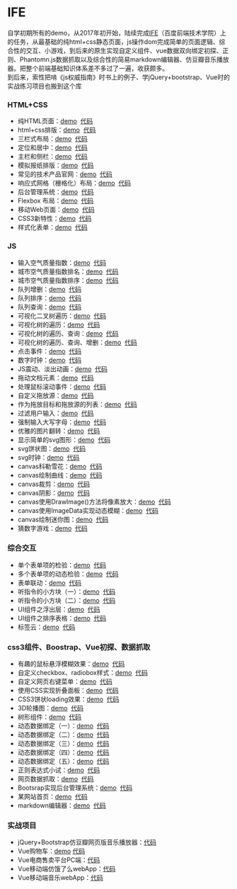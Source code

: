 IFE
===
自学初期所有的demo，从2017年初开始，陆续完成[IFE](http://ife.baidu.com/)（百度前端技术学院）上的任务，从最基础的纯html+css静态页面，js操作dom完成简单的页面逻辑、综合性的交互、小游戏，到后来的原生实现自定义组件、vue数据双向绑定初探、正则、Phantomn.js数据抓取以及综合性的简易markdown编辑器、仿豆瓣音乐播放器。把整个前端基础知识体系差不多过了一遍，收获颇多。<br>
到后来，索性把啃《js权威指南》时书上的例子、学jQuery+bootstrap、Vue时的实战练习项目也搬到这个库<br>
### HTML+CSS
* 纯HTML页面：[demo](https://albertxiao1994.github.io/IFE/XiaoWei/task1/task1.html)  [代码](https://github.com/AlbertXiao1994/IFE/tree/master/XiaoWei/task1)
* html+css排版：[demo](https://albertxiao1994.github.io/IFE/XiaoWei/task2/task2.html)  [代码](https://github.com/AlbertXiao1994/IFE/tree/master/XiaoWei/task2)
* 三栏式布局：[demo](https://albertxiao1994.github.io/IFE/XiaoWei/task3/task3.html)  [代码](https://github.com/AlbertXiao1994/IFE/tree/master/XiaoWei/task3)
* 定位和居中：[demo](https://albertxiao1994.github.io/IFE/XiaoWei/task4/task4.html)  [代码](https://github.com/AlbertXiao1994/IFE/tree/master/XiaoWei/task4)
* 主栏和侧栏：[demo](https://albertxiao1994.github.io/IFE/XiaoWei/task5/Advanced-Task5.html)  [代码](https://github.com/AlbertXiao1994/IFE/tree/master/XiaoWei/task5)
* 模拟报纸排版：[demo](https://albertxiao1994.github.io/IFE/XiaoWei/task6/task6.html)  [代码](https://github.com/AlbertXiao1994/IFE/tree/master/XiaoWei/task6)
* 常见的技术产品官网：[demo](https://albertxiao1994.github.io/IFE/XiaoWei/task7/task7.html)  [代码](https://github.com/AlbertXiao1994/IFE/tree/master/XiaoWei/task7)
* 响应式网格（栅格化）布局：[demo](https://albertxiao1994.github.io/IFE/XiaoWei/task8/task8.html)  [代码](https://github.com/AlbertXiao1994/IFE/tree/master/XiaoWei/task8)
* 后台管理系统：[demo](https://albertxiao1994.github.io/IFE/XiaoWei/task9/task9.html)  [代码](https://github.com/AlbertXiao1994/IFE/tree/master/XiaoWei/task9)
* Flexbox 布局：[demo](https://albertxiao1994.github.io/IFE/XiaoWei/task10/task10.html)  [代码](https://github.com/AlbertXiao1994/IFE/tree/master/XiaoWei/task10)
* 移动Web页面：[demo](https://albertxiao1994.github.io/IFE/XiaoWei/task11/task11.html)  [代码](https://github.com/AlbertXiao1994/IFE/tree/master/XiaoWei/task11)
* CSS3新特性：[demo](https://albertxiao1994.github.io/IFE/XiaoWei/task12/task12.html)  [代码](https://github.com/AlbertXiao1994/IFE/tree/master/XiaoWei/task12)
* 样式化表单：[demo](https://albertxiao1994.github.io/IFE/XiaoWei/task13/task13.html)  [代码](https://github.com/AlbertXiao1994/IFE/tree/master/XiaoWei/task13)
### JS
* 输入空气质量指数：[demo](https://albertxiao1994.github.io/IFE/binbin/task1/task1.html)  [代码](https://github.com/AlbertXiao1994/IFE/tree/master/binbin/task1)
* 城市空气质量指数排名：[demo](https://albertxiao1994.github.io/IFE/binbin/task2/task2.html)  [代码](https://github.com/AlbertXiao1994/IFE/tree/master/binbin/task2)
* 城市空气质量指数排序：[demo](https://albertxiao1994.github.io/IFE/binbin/task3/task3.html)  [代码](https://github.com/AlbertXiao1994/IFE/tree/master/binbin/task3)
* 队列增删：[demo](https://albertxiao1994.github.io/IFE/binbin/task4/task4.html)  [代码](https://github.com/AlbertXiao1994/IFE/tree/master/binbin/task4)
* 队列排序：[demo](https://albertxiao1994.github.io/IFE/binbin/task5/task5.html)  [代码](https://github.com/AlbertXiao1994/IFE/tree/master/binbin/task5)
* 队列查询：[demo](https://albertxiao1994.github.io/IFE/binbin/task6/task6.html)  [代码](https://github.com/AlbertXiao1994/IFE/tree/master/binbin/task6)
* 可视化二叉树遍历：[demo](https://albertxiao1994.github.io/IFE/binbin/task7/task7.html)  [代码](https://github.com/AlbertXiao1994/IFE/tree/master/binbin/task7)
* 可视化树的遍历：[demo](https://albertxiao1994.github.io/IFE/binbin/task7/task7.html)  [代码](https://github.com/AlbertXiao1994/IFE/tree/master/binbin/task7)
* 可视化树的遍历、查询：[demo](https://albertxiao1994.github.io/IFE/binbin/task8/task8.html)  [代码](https://github.com/AlbertXiao1994/IFE/tree/master/binbin/task8)
* 可视化树的遍历、查询、增删：[demo](https://albertxiao1994.github.io/IFE/binbin/task9/task9.html)  [代码](https://github.com/AlbertXiao1994/IFE/tree/master/binbin/task9)
* 点击事件：[demo](https://albertxiao1994.github.io/IFE/binbin/test13-1/test.html)  [代码](https://github.com/AlbertXiao1994/IFE/tree/master/binbin/task13-1)
* 数字时钟：[demo](https://albertxiao1994.github.io/IFE/binbin/test13-2/test.html)  [代码](https://github.com/AlbertXiao1994/IFE/tree/master/binbin/task13-2)
* JS震动、淡出动画：[demo](https://albertxiao1994.github.io/IFE/binbin/test16-3/test.html)  [代码](https://github.com/AlbertXiao1994/IFE/tree/master/binbin/task16-3)
* 拖动文档元素：[demo](https://albertxiao1994.github.io/IFE/binbin/test17-2/test.html)  [代码](https://github.com/AlbertXiao1994/IFE/tree/master/binbin/task17-2)
* 处理鼠标滚动事件：[demo](https://albertxiao1994.github.io/IFE/binbin/test17-3/test.html)  [代码](https://github.com/AlbertXiao1994/IFE/tree/master/binbin/task17-3)
* 自定义拖放源：[demo](https://albertxiao1994.github.io/IFE/binbin/test17-4/test.html)  [代码](https://github.com/AlbertXiao1994/IFE/tree/master/binbin/task17-4)
* 作为拖放目标和拖放源的列表：[demo](https://albertxiao1994.github.io/IFE/binbin/test17-5/test.html)  [代码](https://github.com/AlbertXiao1994/IFE/tree/master/binbin/task17-5)
* 过滤用户输入：[demo](https://albertxiao1994.github.io/IFE/binbin/test17-6/test.html)  [代码](https://github.com/AlbertXiao1994/IFE/tree/master/binbin/task17-6)
* 强制输入大写字母：[demo](https://albertxiao1994.github.io/IFE/binbin/test17-7/test.html)  [代码](https://github.com/AlbertXiao1994/IFE/tree/master/binbin/task17-7)
* 优雅的图片翻转：[demo](https://albertxiao1994.github.io/IFE/binbin/test21-1/test.html)  [代码](https://github.com/AlbertXiao1994/IFE/tree/master/binbin/task21-1)
* 显示简单的svg图形：[demo](https://albertxiao1994.github.io/IFE/binbin/test21-1-1/test.html)  [代码](https://github.com/AlbertXiao1994/IFE/tree/master/binbin/task21-1-1)
* svg饼状图：[demo](https://albertxiao1994.github.io/IFE/binbin/test21-2/test.html)  [代码](https://github.com/AlbertXiao1994/IFE/tree/master/binbin/task21-2)
* svg时钟：[demo](https://albertxiao1994.github.io/IFE/binbin/test21-3/test.html)  [代码](https://github.com/AlbertXiao1994/IFE/tree/master/binbin/task21-3)
* canvas科勒雪花：[demo](https://albertxiao1994.github.io/IFE/binbin/test21-6/test.html)  [代码](https://github.com/AlbertXiao1994/IFE/tree/master/binbin/task21-6)
* canvas绘制曲线：[demo](https://albertxiao1994.github.io/IFE/binbin/test21-7/test.html)  [代码](https://github.com/AlbertXiao1994/IFE/tree/master/binbin/task21-7)
* canvas裁剪：[demo](https://albertxiao1994.github.io/IFE/binbin/test21-9/test.html)  [代码](https://github.com/AlbertXiao1994/IFE/tree/master/binbin/task21-9)
* canvas阴影：[demo](https://albertxiao1994.github.io/IFE/binbin/test21-10/test.html)  [代码](https://github.com/AlbertXiao1994/IFE/tree/master/binbin/task21-10)
* canvas使用DrawImage()方法将像素放大：[demo](https://albertxiao1994.github.io/IFE/binbin/test21-11/test.html)  [代码](https://github.com/AlbertXiao1994/IFE/tree/master/binbin/task21-11)
* canvas使用ImageData实现动态模糊：[demo](https://albertxiao1994.github.io/IFE/binbin/test21-12/test.html)  [代码](https://github.com/AlbertXiao1994/IFE/tree/master/binbin/task21-12)
* canvas绘制迷你图：[demo](https://albertxiao1994.github.io/IFE/binbin/test21-13/test.html)  [代码](https://github.com/AlbertXiao1994/IFE/tree/master/binbin/task21-13)
* 猜数字游戏：[demo](https://albertxiao1994.github.io/IFE/binbin/test22-3/test.html)  [代码](https://github.com/AlbertXiao1994/IFE/tree/master/binbin/task22-3)
### 综合交互
* 单个表单项的检验：[demo](https://albertxiao1994.github.io/IFE/YaoYao/task1/task1.html)  [代码](https://github.com/AlbertXiao1994/IFE/tree/master/YaoYao/task1)
* 多个表单项的动态检验：[demo](https://albertxiao1994.github.io/IFE/YaoYao/task2/task2.html)  [代码](https://github.com/AlbertXiao1994/IFE/tree/master/YaoYao/task2)
* 表单联动：[demo](https://albertxiao1994.github.io/IFE/YaoYao/task3/task3.html)  [代码](https://github.com/AlbertXiao1994/IFE/tree/master/YaoYao/task3)
* 听指令的小方块（一）：[demo](https://albertxiao1994.github.io/IFE/YaoYao/task4/task4.html)  [代码](https://github.com/AlbertXiao1994/IFE/tree/master/YaoYao/task4)
* 听指令的小方块（二）：[demo](https://albertxiao1994.github.io/IFE/YaoYao/task5/task5.html)  [代码](https://github.com/AlbertXiao1994/IFE/tree/master/YaoYao/task5)
* UI组件之浮出层：[demo](https://albertxiao1994.github.io/IFE/YaoYao/task6/task6.html)  [代码](https://github.com/AlbertXiao1994/IFE/tree/master/YaoYao/task6)
* UI组件之排序表格：[demo](https://albertxiao1994.github.io/IFE/YaoYao/task7/task7.html)  [代码](https://github.com/AlbertXiao1994/IFE/tree/master/YaoYao/task7)
* 标签云：[demo](https://albertxiao1994.github.io/IFE/business-platfom/labelCloud/task.html)  [代码](https://github.com/AlbertXiao1994/IFE/tree/master//business-platfom/labelCloud)
### css3组件、Boostrap、Vue初探、数据抓取
* 有趣的鼠标悬浮模糊效果：[demo](https://albertxiao1994.github.io/IFE/NuoMi/task1/task.html)  [代码](https://github.com/AlbertXiao1994/IFE/tree/master/NuoMi/task1)
* 自定义checkbox、radiobox样式：[demo](https://albertxiao1994.github.io/IFE/NuoMi/task8/task8.html)  [代码](https://github.com/AlbertXiao1994/IFE/tree/master/NuoMi/task8)
* 自定义网页右键菜单：[demo](https://albertxiao1994.github.io/IFE/NuoMi/task9/task9.html)  [代码](https://github.com/AlbertXiao1994/IFE/tree/master/NuoMi/task9)
* 使用CSS实现折叠面板：[demo](https://albertxiao1994.github.io/IFE/NuoMi/task10/task10.html)  [代码](https://github.com/AlbertXiao1994/IFE/tree/master/NuoMi/task10)
* CSS3饼状loading效果：[demo](https://albertxiao1994.github.io/IFE/NuoMi/task13/task13.html)  [代码](https://github.com/AlbertXiao1994/IFE/tree/master/NuoMi/task13)
* 3D轮播图：[demo](https://albertxiao1994.github.io/IFE/NuoMi/task14/task14.html)  [代码](https://github.com/AlbertXiao1994/IFE/tree/master/NuoMi/task14)
* 树形组件：[demo](https://albertxiao1994.github.io/IFE/NuoMi/task16/tree.html)  [代码](https://github.com/AlbertXiao1994/IFE/tree/master/NuoMi/task16)
* 动态数据绑定（一）：[demo](https://albertxiao1994.github.io/IFE/NuoMi/task3/task3.html)  [代码](https://github.com/AlbertXiao1994/IFE/tree/master/NuoMi/task3)
* 动态数据绑定（二）：[demo](https://albertxiao1994.github.io/IFE/NuoMi/task4/task4.html)  [代码](https://github.com/AlbertXiao1994/IFE/tree/master/NuoMi/task4)
* 动态数据绑定（三）：[demo](https://albertxiao1994.github.io/IFE/NuoMi/task5/task5.html)  [代码](https://github.com/AlbertXiao1994/IFE/tree/master/NuoMi/task5)
* 动态数据绑定（四）：[demo](https://albertxiao1994.github.io/IFE/NuoMi/task6/task6.html)  [代码](https://github.com/AlbertXiao1994/IFE/tree/master/NuoMi/task6)
* 动态数据绑定（五）：[demo](https://albertxiao1994.github.io/IFE/NuoMi/task7/task7.html)  [代码](https://github.com/AlbertXiao1994/IFE/tree/master/NuoMi/task7)
* 正则表达式小试：[demo](https://albertxiao1994.github.io/IFE/NuoMi/task11/task11.html)  [代码](https://github.com/AlbertXiao1994/IFE/tree/master/NuoMi/task11)
* 网页数据抓取：[demo](https://albertxiao1994.github.io/IFE/NuoMi/task18/task.html)  [代码](https://github.com/AlbertXiao1994/IFE/tree/master/NuoMi/task18)
* Bootsrap实现后台管理系统：[demo](https://albertxiao1994.github.io/IFE/NuoMi/Bootstrap-Project/index.html)  [代码](https://github.com/AlbertXiao1994/IFE/tree/master/NuoMi/Bootstrap-Project)
* 某网站首页：[demo](https://albertxiao1994.github.io/IFE/NuoMi/YJJS/main.html)  [代码](https://github.com/AlbertXiao1994/IFE/tree/master/NuoMi/YJJS)
* markdown编辑器：[demo](https://albertxiao1994.github.io/IFE/NuoMi/task12/task12.html)  [代码](https://github.com/AlbertXiao1994/IFE/tree/master/NuoMi/task12)
### 实战项目
* jQuery+Bootstrap仿豆瓣网页版音乐播放器：[代码](https://github.com/AlbertXiao1994/IFE/tree/master/NuoMi/music-player)
* Vue购物车：[demo](https://albertxiao1994.github.io/IFE/NuoMi/shoppingCart/cart.html) [代码](https://github.com/AlbertXiao1994/IFE/tree/master/NuoMi/shoppingCart)
* Vue电商售卖平台PC端：[代码](https://github.com/AlbertXiao1994/IFE/tree/master/NuoMi/sale-platform)
* Vue移动端仿饿了么webApp：[代码](https://github.com/AlbertXiao1994/IFE/tree/master/NuoMi/sell-app)
* Vue移动端音乐webApp：[代码](https://github.com/AlbertXiao1994/IFE/tree/master/NuoMi/vue-music)
